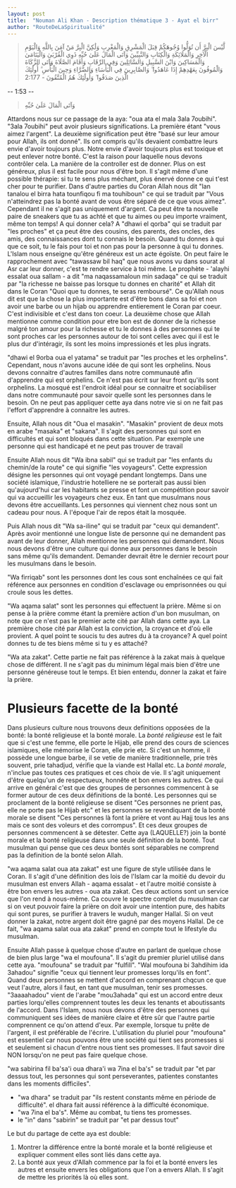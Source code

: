 ```yaml
---
layout: post
title:  "Nouman Ali Khan - Description thématique 3 - Ayat el birr"
author: "RouteDeLaSpiritualité"
---
```


> لَّيْسَ الْبِرَّ أَن تُوَلُّوا وُجُوهَكُمْ قِبَلَ الْمَشْرِقِ وَالْمَغْرِبِ وَلَٰكِنَّ الْبِرَّ مَنْ آمَنَ بِاللَّهِ وَالْيَوْمِ الْآخِرِ وَالْمَلَائِكَةِ وَالْكِتَابِ وَالنَّبِيِّينَ وَآتَى الْمَالَ عَلَىٰ حُبِّهِ ذَوِي الْقُرْبَىٰ وَالْيَتَامَىٰ وَالْمَسَاكِينَ وَابْنَ السَّبِيلِ وَالسَّائِلِينَ وَفِي الرِّقَابِ وَأَقَامَ الصَّلَاةَ وَآتَى الزَّكَاةَ وَالْمُوفُونَ بِعَهْدِهِمْ إِذَا عَاهَدُوا ۖ وَالصَّابِرِينَ فِي الْبَأْسَاءِ وَالضَّرَّاءِ وَحِينَ الْبَأْسِ ۗ أُولَٰئِكَ الَّذِينَ صَدَقُوا ۖ وَأُولَٰئِكَ هُمُ الْمُتَّقُونَ - 2:177

-- 1:53 --
> وَآتَى الْمَالَ عَلَىٰ حُبِّهِ

Attardons nous sur ce passage de la aya: "oua ata el mala 3ala 7oubihi". "3ala 7oubihi" peut avoir plusieurs significations. La première étant "vous aimez l'argent". La deuxième signification peut être "basé sur leur amour pour Allah, ils ont donné". Ils ont compris qu'ils devaient combattre leurs envie d'avoir toujours plus. Notre envie d'avoir toujours plus est toxique et peut enlever notre bonté. C'est la raison pour laquelle nous devons contrôler cela. La manière de la controller est de donner. Plus on est généreux, plus il est facile pour nous d'être bon. Il s'agit même d'une possible thérapie: si tu te sens plus méchant, plus énervé donne ce qui t'est cher pour te purifier. Dans d'autre parties du Coran Allah nous dit "lan tanalou el birra hata tounfiqou fi ma touhiboun" ce qui se traduit par "Vous n'atteindrez pas la bonté avant de vous être séparé de ce que vous aimez". Cependant il ne s'agit pas uniquement d'argent. Ca peut être ta nouvelle paire de sneakers que tu as achté et que tu aimes ou peu importe vraiment, même ton temps! A qui donner cela? A "dhawi el qorba" qui se traduit par "les proches" et ça peut être des cousins, des parents, des oncles, des amis, des connaissances dont tu connais le besoin. Quand tu donnes à qui que ce soit, tu le fais pour toi et non pas pour la personne à qui tu donnes. L'Islam nous enseigne qu'être généreux est un acte égoïste. On peut faire le rapprochement avec "tawassaw bil haq" que nous avons vu dans sourat al Asr car leur donner, c'est te rendre service à toi même. Le prophète - 'alayhi essalat oua sallam - a dit "ma naqassamaloun min sadaqa" ce qui se traduit par "la richesse ne baisse pas lorsque tu donnes en charité" et Allah dit dans le Coran "Quoi que tu donnes, te seras remboursé". Ce qu'Allah nous dit est que la chose la plus importante est d'être bons dans sa foi et non avoir une barbe ou un hijab ou apprendre entierement le Coran par coeur. C'est indivisible et c'est dans ton coeur. La deuxième chose que Allah mentionne comme condition pour etre bon est de donner de la richesse malgré ton amour pour la richesse et tu le donnes à des personnes qui te sont proches car les personnes autour de toi sont celles avec qui il est le plus dur d'intéragir, ils sont les moins impressionés et les plus ingrats.

"dhawi el 9orba oua el yatama" se traduit par "les proches et les orphelins". Cependant, nous n'avons aucune idée de qui sont les orphelins. Nous devons connaitre d'autres familles dans notre communauté afin d'apprendre qui est orphelins. Ce n'est pas écrit sur leur front qu'ils sont orphelins. La mosqué est l'endroit idéal pour se connaitre et sociabiliser dans notre communauté pour savoir quelle sont les personnes dans le besoin. On ne peut pas appliquer cette aya dans notre vie si on ne fait pas l'effort d'apprendre à connaitre les autres.

Ensuite, Allah nous dit "Oua el masakin". "Masakin" provient de deux mots en arabe "masaka" et "sakana". Il s'agit des personnes qui sont en difficultés et qui sont bloqués dans cette situation. Par exemple une personne qui est handicapé et ne peut pas trouver de travail

Ensuite Allah nous dit "Wa ibna sabil" qui se traduit par "les enfants du chemin/de la route" ce qui signifie "les voyageurs". Cette expression désigne les personnes qui ont voyagé pendant longtemps. Dans une société islamique, l'industrie hotelliere ne se porterait pas aussi bien qu'aujourd'hui car les habitants se presse et font un compétition pour savoir qui va accueillir les voyageurs chez eux. En tant que musulmans nous devons être accueillants. Les personnes qui viennent chez nous sont un cadeau pour nous. A l'époque l'air de repos était la mosquée.

Puis Allah nous dit "Wa sa-iline" qui se traduit par "ceux qui demandent". Après avoir mentionné une longue liste de personne qui ne demandent pas avant de leur donner, Allah mentionne les personnes qui demandent. Nous nous devons d'être une culture qui donne aux personnes dans le besoin sans même qu'ils demandent. Demander devrait être le dernier recourt pour les musulmans dans le besoin. 

"Wa firriqab" sont les personnes dont les cous sont enchaînées ce qui fait référence aux personnes en condition d'esclavage ou emprisonnées ou qui croule sous les dettes.

"Wa aqama salat" sont les personnes qui effectuent la prière. Même si on pense à la prière comme étant la première action d'un bon musulman, on note que ce n'est pas le premier acte cité par Allah dans cette aya. La première chose cité par Allah est la conviction, la croyance et d'où elle provient. A quel point te soucis tu des autres du à ta croyance? A quel point donnes tu de tes biens même si tu y es attaché?

"Wa ata zakat". Cette partie ne fait pas référence à la zakat mais à quelque chose de différent. Il ne s'agit pas du minimum légal mais bien d'être une personne généreuse tout le temps. Et bien entendu, donner la zakat et faire la prière.

# Plusieurs facette de la bonté

Dans plusieurs culture nous trouvons deux definitions opposées de la bonté: la bonté religieuse et la bonté morale.
La *bonté religieuse* est le fait que si c'est une femme, elle porte le Hijab, elle prend des cours de sciences islamiques, elle mémorise le Coran, elle prie etc. Si c'est un homme, il possède une longue barbe, il se vetie de manière traditionnelle, prie très souvent, prie tahadjud, vérifie que la viande est Hallal etc. 
La *bonté morale*, n'inclue pas toutes ces pratiques et ces choix de vie. Il s'agit uniquement d'être quelqu'un de respectueux, honnête et bon envers les autres.
Ce qui arrive en général c'est que des groupes de personnes commencent à se former autour de ces deux définitions de la bonté. Les personnes qui se proclament de la bonté religieuse se disent "Ces personnes ne prient pas, elle ne porte pas le Hijab etc" et les personnes se revendiquant de la bonté morale se disent "Ces personnes là font la prière et vont au Hajj tous les ans mais ce sont des voleurs et des corrompus". Et ces deux groupes de personnes commencent à se détester. Cette aya (LAQUELLE?) join la bonté morale et la bonté religieuse dans une seule définition de la bonté. Tout musulman qui pense que ces deux bontés sont séparables ne comprend pas la definition de la bonté selon Allah.

"wa aqama salat oua ata zakat" est une figure de style utilisée dans le Coran. Il s'agit d'une définition des lois de l'Islam car la moitié du devoir du musulman est envers Allah - aqama essalat - et l'autre moitié consiste à être bon envers les autres - oua ata zakat. Ces deux actions sont un service que l'on rend à nous-même. Ca couvre le spectre complet du musulman car si on veut pouvoir faire la prière on doit avoir une intention pure, des habits qui sont pures, se purifier à travers le wuduh, manger Hallal. Si on veut donner la zakat, notre argent doit être gagné par des moyens Hallal. De ce fait, "wa aqama salat oua ata zakat" prend en compte tout le lifestyle du musulman.

Ensuite Allah passe à quelque chose d'autre en parlant de quelque chose de bien plus large "wa el moufouna". Il s'agit du premier pluriel utilisé dans cette aya. "moufouna" se traduit par "fulfill". "Wal moufouna bi 3ahdihim ida 3ahadou" signifie "ceux qui tiennent leur promesses lorqu'ils en font". Quand deux personnes se mettent d'accord en comprenant chqcun ce que veut l'autre, alors il faut, en tant que musulman, tenir ses promesses. "3aaaahadou" vient de l'arabe "mou3ahada" qui est un accord entre deux parties lorqu'elles comprennent toutes les deux les tenants et aboutissants de l'accord. Dans l'Islam, nous nous devons d'être des personnes qui communiquent ses idées de manière claire et être sûr que l'autre partie comprennent ce qu'on attend d'eux. Par exemple, lorsque tu prête de l'argent, il est préférable de l'écrire. L'utilisation du pluriel pour "moufouna" est essentiel car nous pouvons être une société qui tient ses promesses si et seulement si chacun d'entre nous tient ses promesses. Il faut savoir dire NON lorsqu'on ne peut pas faire quelque chose.


"wa sabirina fil ba'sa'i oua dhara'i wa 7ina el ba's" se traduit par "et par dessus tout, les personnes qui sont perseverantes, patientes constantes dans les moments difficiles".
  * "wa dhara" se traduit par "ils restent constants même en période de difficulté". el dhara fait aussi référence à la difficulté économique.
  * "wa 7ina el ba's". Même au combat, tu tiens tes promesses.
  * le "in" dans "sabirin" se traduit par "et par dessus tout"

Le but du partage de cette aya est double:
  1. Montrer la différence entre la bonté morale et la bonté religieuse et expliquer comment elles sont liés dans cette aya.
  2. La bonté aux yeux d'Allah commence par la foi et la bonté envers les autres et ensuite envers les obligations que l'on a envers Allah. Il s'agit de mettre les priorités là où elles sont.
